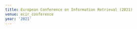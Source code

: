 ```yaml
---
title: European Conference on Information Retrieval (2021)
venue: ecir_conference
year: '2021'
---
```

